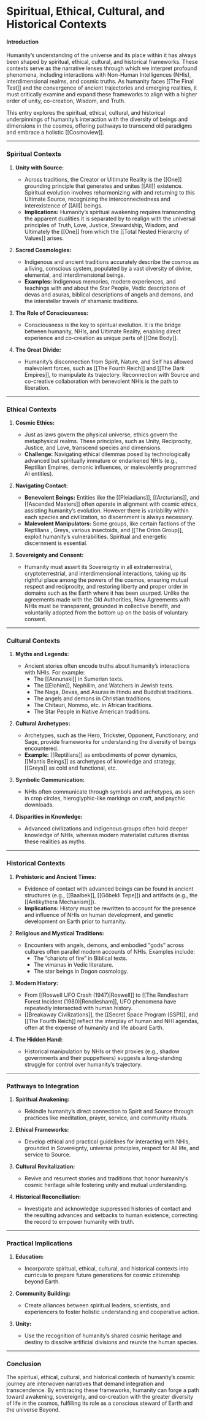 # Spiritual, Ethical, Cultural, and Historical Contexts

#### **Introduction**

Humanity’s understanding of the universe and its place within it has always been shaped by spiritual, ethical, cultural, and historical frameworks. These contexts serve as the narrative lenses through which we interpret profound phenomena, including interactions with Non-Human Intelligences (NHIs), interdimensional realms, and cosmic truths. As humanity faces [[The Final Test]] and the convergence of ancient trajectories and emerging realities, it must critically examine and expand these frameworks to align with a higher order of unity, co-creation, Wisdom, and Truth.

This entry explores the spiritual, ethical, cultural, and historical underpinnings of humanity’s interaction with the diversity of beings and dimensions in the cosmos, offering pathways to transcend old paradigms and embrace a holistic [[Cosmoview]].

---

### **Spiritual Contexts**

1. **Unity with Source:**
    
    - Across traditions, the Creator or Ultimate Reality is the [[One]] grounding principle that generates and unites [[All]] existence. Spiritual evolution involves reharmonizing with and returning to this Ultimate Source, recognizing the interconnectedness and interexistence of [[All]] beings.
    - **Implications:** Humanity’s spiritual awakening requires transcending the apparent dualities it is separated by to realign with the universal principles of Truth, Love, Justice, Stewardship, Wisdom, and Ultimately the [[One]] from which the [[Total Nested Hierarchy of Values]] arises.
2. **Sacred Cosmologies:**
    
    - Indigenous and ancient traditions accurately describe the cosmos as a living, conscious system, populated by a vast diversity of divine, elemental, and interdimensional beings.
    - **Examples:** Indigenous memories, modern experiences, and teachings with and about the Star People, Vedic descriptions of devas and asuras, biblical descriptions of angels and demons, and the interstellar travels of shamanic traditions.
3. **The Role of Consciousness:**
    
    - Consciousness is the key to spiritual evolution. It is the bridge between humanity, NHIs, and Ultimate Reality, enabling direct experience and co-creation as unique parts of [[One Body]].
4. **The Great Divide:**
    
    - Humanity’s disconnection from Spirit, Nature, and Self has allowed malevolent forces, such as [[The Fourth Reich]] and [[The Dark Empires]], to manipulate its trajectory. Reconnection with Source and co-creative collaboration with benevolent NHIs is the path to liberation.

---

### **Ethical Contexts**

1. **Cosmic Ethics:**
    
    - Just as laws govern the physical universe, ethics govern the metaphysical realms. These principles, such as Unity, Reciprocity, Justice, and Love, transcend species and dimensions.
    - **Challenge:** Navigating ethical dilemmas posed by technologically advanced but spiritually immature or endarkened NHIs (e.g., Reptilian Empires, demonic influences, or malevolently programmed AI entities).
2. **Navigating Contact:**
    
    - **Benevolent Beings:** Entities like the [[Pleiadians]], [[Arcturians]], and [[Ascended Masters]] often operate in alignment with cosmic ethics, assisting humanity’s evolution. However there is variability within each species and civilization, so discernment is always necessary. 
    - **Malevolent Manipulators:** Some groups, like certain factions of the Reptilians , Greys, various insectoids, and [[The Orion Group]], exploit humanity’s vulnerabilities. Spiritual and energetic discernment is essential.
3. **Sovereignty and Consent:**
    
    - Humanity must assert its Sovereignty in all extraterrestrial, cryptoterrestrial, and interdimensional interactions, taking up its rightful place among the powers of the cosmos, ensuring mutual respect and reciprocity, and restoring liberty and proper order in domains such as the Earth where it has been usurped. Unlike the agreements made with the Old Authorities, New Agreements with NHIs must be transparent, grounded in collective benefit, and voluntarily adopted from the bottom up on the basis of voluntary consent. 

---

### **Cultural Contexts**

1. **Myths and Legends:**
    
    - Ancient stories often encode truths about humanity’s interactions with NHIs. For example:
        - The [[Annunaki]] in Sumerian texts.
        - The [[Elohim]], Nephilim, and Watchers in Jewish texts.
        - The Naga, Devas, and Asuras in Hindu and Buddhist traditions.  
        - The angels and demons in Christian traditions. 
        - The Chitauri, Nommo, etc. in African traditions. 
        - The Star People in Native American traditions. 
1. **Cultural Archetypes:**
    
    - Archetypes, such as the Hero, Trickster, Opponent, Functionary, and Sage, provide frameworks for understanding the diversity of beings encountered.
    - **Example:** [[Reptilians]] as embodiments of power dynamics, [[Mantis Beings]] as archetypes of knowledge and strategy, [[Greys]] as cold and functional, etc.
3. **Symbolic Communication:**
    
    - NHIs often communicate through symbols and archetypes, as seen in crop circles, hieroglyphic-like markings on craft, and psychic downloads.
4. **Disparities in Knowledge:**
    
    - Advanced civilizations and indigenous groups often hold deeper knowledge of NHIs, whereas modern materialist cultures dismiss these realities as myths.

---

### **Historical Contexts**

1. **Prehistoric and Ancient Times:**
    
    - Evidence of contact with advanced beings can be found in ancient structures (e.g., [[Baalbek]], [[Göbekli Tepe]]) and artifacts (e.g., the [[Antikythera Mechanism]]).
    - **Implications:** History must be rewritten to account for the presence and influence of NHIs on human development, and genetic development on Earth prior to humanity.
2. **Religious and Mystical Traditions:**
    
    - Encounters with angels, demons, and embodied "gods" across cultures often parallel modern accounts of NHIs. Examples include:
        - The “chariots of fire” in Biblical texts.
        - The vimanas in Vedic literature.
        - The star beings in Dogon cosmology.
3. **Modern History:**
    
    - From [[Roswell UFO Crash (1947)|Roswell]] to [[The Rendlesham Forest Incident (1980)|Rendlesham]], UFO phenomena have repeatedly intersected with human history.
    - [[Breakaway Civilizations]], the [[Secret Space Program (SSP)]], and [[The Fourth Reich]] reflect the interplay of human and NHI agendas, often at the expense of humanity and life aboard Earth.
4. **The Hidden Hand:**
    
    - Historical manipulation by NHIs or their proxies (e.g., shadow governments and their puppetteers) suggests a long-standing struggle for control over humanity’s trajectory.

---

### **Pathways to Integration**

1. **Spiritual Awakening:**
    
    - Rekindle humanity’s direct connection to Spirit and Source through practices like meditation, prayer, service, and community rituals.
2. **Ethical Frameworks:**
    
    - Develop ethical and practical guidelines for interacting with NHIs, grounded in Sovereignty, universal principles, respect for All life, and service to Source.
3. **Cultural Revitalization:**
    
    - Revive and resurrect stories and traditions that honor humanity’s cosmic heritage while fostering unity and mutual understanding.
4. **Historical Reconciliation:**
    
    - Investigate and acknowledge suppressed histories of contact and the resulting advances and setbacks to human existence, correcting the record to empower humanity with truth.

---

### **Practical Implications**

1. **Education:**
    
    - Incorporate spiritual, ethical, cultural, and historical contexts into curricula to prepare future generations for cosmic citizenship beyond Earth. 
2. **Community Building:**
    
    - Create alliances between spiritual leaders, scientists, and experiencers to foster holistic understanding and cooperative action.
3. **Unity:**
    
    - Use the recognition of humanity’s shared cosmic heritage and destiny to dissolve artificial divisions and reunite the human species.  

---

### **Conclusion**

The spiritual, ethical, cultural, and historical contexts of humanity’s cosmic journey are interwoven narratives that demand integration and transcendence. By embracing these frameworks, humanity can forge a path toward awakening, sovereignty, and co-creation with the greater diversity of life in the cosmos, fulfilling its role as a conscious steward of Earth and the universe Beyond.

